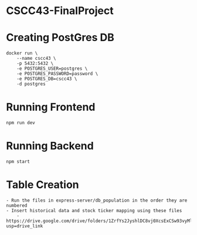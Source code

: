 # CSCC43-FinalProject

# Creating PostGres DB
```
docker run \
    --name cscc43 \
    -p 5432:5432 \
    -e POSTGRES_USER=postgres \
    -e POSTGRES_PASSWORD=password \
    -e POSTGRES_DB=cscc43 \
    -d postgres
```

# Running Frontend
```
npm run dev
```

# Running Backend
```
npm start
```


# Table Creation
```
- Run the files in express-server/db_population in the order they are numbered
- Insert historical data and stock ticker mapping using these files
    - https://drive.google.com/drive/folders/1ZrfYs2JyshlDC8vj0XcsExCSw93vyMlE?usp=drive_link
```
